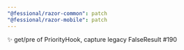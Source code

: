 ```yaml
---
"@fessional/razor-common": patch
"@fessional/razor-mobile": patch
---
```


✨ get/pre of PriorityHook, capture legacy FalseResult #190
